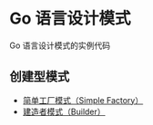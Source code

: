 # Go 语言设计模式

Go 语言设计模式的实例代码

## 创建型模式

* [简单工厂模式（Simple Factory）](https://github.com/angie1218/design-pattern/tree/master/simplefactory)
* [建造者模式（Builder）](https://github.com/angie1218/design-pattern/tree/master/builder)